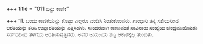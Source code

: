 +++
title = "011 ಬನ್ದು ಕಾಣಿಕೆ"

+++
11. ಬಂದು ಕಾಣಿಕೆಯನ್ನು ಕೊಟ್ಟು ಎಲ್ಲರೂ ವಂದಿಸಿ ನಿಂತುಕೊಂಡರು. ಗಾಂಧಾರಿ ತನ್ನ ಸಖಿಯರಿಂದ ಆರತಿಯನ್ನು ತರಿಸಿ ಉಪ್ಪಾರತಿಯನ್ನು ಎತ್ತಿಸಿದಳು. ಸುಂದರವಾಗಿ ಕಾಣುವಂತೆ ಸಾವಿರಾರು ಸಂಖ್ಯೆಯ ಚಂದ್ರಮುಖಿಯರು ಸಡಗರದಿಂದ ತಳಿಗೆಯ ಆರತಿಯನ್ನೆತ್ತಿದರು. ಅವರ ಜಯಜಯ ಶಬ್ದ ಆಕಾಶಕ್ಕೆಲ್ಲ ತುಂಬಿತು.
